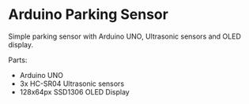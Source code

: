 # Arduino Parking Sensor
Simple parking sensor with Arduino UNO, Ultrasonic sensors and OLED display.

Parts:
- Arduino UNO
- 3x HC-SR04 Ultrasonic sensors
- 128x64px SSD1306 OLED Display

